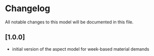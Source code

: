 # Changelog
All notable changes to this model will be documented in this file.

## [1.0.0]
- initial version of the aspect model for week-based material demands
